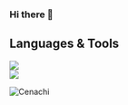 ### Hi there 👋

<h2>Languages & Tools</h2>
<div>
  <a href=""><img src="https://img.shields.io/badge/Java-ED8B00?style=for-the-badge&logo=java&logoColor=white"></a>
</div>

<img src="https://img.shields.io/badge/Java-ED8B00?style=for-the-badge&logo=java&logoColor=white">

<p><img align="center" src="https://github-readme-stats.vercel.app/api/top-langs?username=Cenachi&show_icons=true&theme=dark&locale=en&layout=compact" alt="Cenachi" /></p>

<!--
**Cenachi/Cenachi** is a ✨ _special_ ✨ repository because its `README.md` (this file) appears on your GitHub profile.

Here are some ideas to get you started:

- 🔭 I’m currently working on ...
- 🌱 I’m currently learning ...
- 👯 I’m looking to collaborate on ...
- 🤔 I’m looking for help with ...
- 💬 Ask me about ...
- 📫 How to reach me: ...
- 😄 Pronouns: ...
- ⚡ Fun fact: ...
-->

